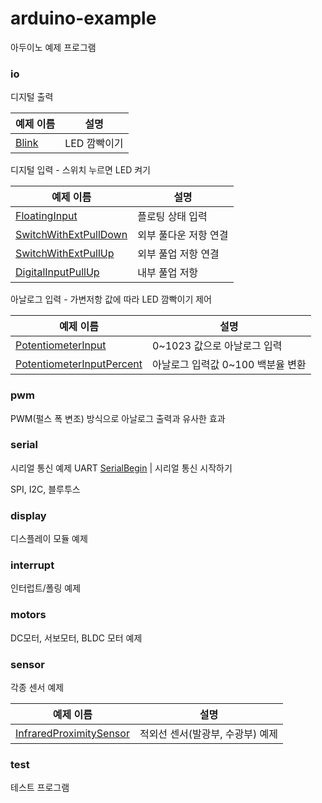 # arduino-example
아두이노 예제 프로그램

### io

디지털 출력

예제 이름 | 설명
--------- | ----
[Blink](io/Blink/Blink.ino) | LED 깜빡이기

디지털 입력 - 스위치 누르면 LED 켜기

예제 이름 | 설명
--------- | ----
[FloatingInput](io/FloatingInput/FloatingInput.ino) | 플로팅 상태 입력
[SwitchWithExtPullDown](io/SwitchWithExtPullDown/SwitchWithExtPullDown.ino) | 외부 풀다운 저항 연결
[SwitchWithExtPullUp](io/SwitchWithExtPullUp/SwitchWithExtPullUp.ino) | 외부 풀업 저항 연결
[DigitalInputPullUp](io/DigitalInputPullUp/DigitalInputPullUp.ino) | 내부 풀업 저항

아날로그 입력 - 가변저항 값에 따라 LED 깜빡이기 제어

예제 이름 | 설명
--------- | ----
[PotentiometerInput](io/PotentiometerInput/PotentiometerInput.ino) | 0~1023 값으로 아날로그 입력
[PotentiometerInputPercent](io/PotentiometerInputPercent/PotentiometerInputPercent.ino) | 아날로그 입력값 0~100 백분율 변환

### pwm

PWM(펄스 폭 변조) 방식으로 아날로그 출력과 유사한 효과

### serial

시리얼 통신 예제
UART
[SerialBegin](serial/uart/SerialBegin/SerialBegin.ino) | 시리얼 통신 시작하기

SPI, I2C, 블루투스

### display

디스플레이 모듈 예제

### interrupt

인터럽트/폴링 예제

### motors

DC모터, 서보모터, BLDC 모터 예제

### sensor

각종 센서 예제

예제 이름 | 설명
--------- | ----
[InfraredProximitySensor](sensor/InfraredProximitySensor/InfraredProximitySensor.ino) | 적외선 센서(발광부, 수광부) 예제

### test

테스트 프로그램
